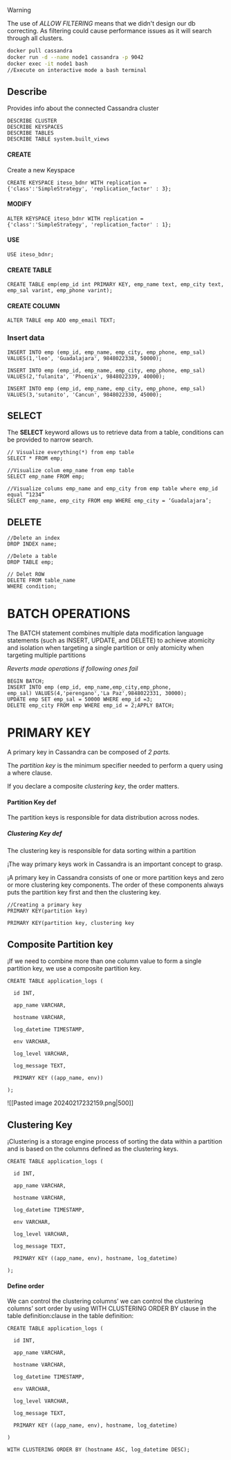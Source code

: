 >[!warning]
>The use of *ALLOW FILTERING* means that we didn't design our db correcting. As filtering could cause performance issues as it will search through all clusters.


```bash
docker pull cassandra
docker run -d --name node1 cassandra -p 9042
docker exec -it node1 bash
//Execute on interactive mode a bash terminal

```
## Describe
Provides info about the connected Cassandra cluster
```cql
DESCRIBE CLUSTER
DESCRIBE KEYSPACES
DESCRIBE TABLES
DESCRIBE TABLE system.built_views
```

#### CREATE
Create a new Keyspace
```cql
CREATE KEYSPACE iteso_bdnr WITH replication = {'class':'SimpleStrategy', 'replication_factor' : 3};

```
#### MODIFY
```cql
ALTER KEYSPACE iteso_bdnr WITH replication = {'class':'SimpleStrategy', 'replication_factor' : 1};
```
#### USE
```cql
USE iteso_bdnr;
```

#### CREATE TABLE
```cql
CREATE TABLE emp(emp_id int PRIMARY KEY, emp_name text, emp_city text, emp_sal varint, emp_phone varint);
```
#### CREATE COLUMN
```cql
ALTER TABLE emp ADD emp_email TEXT;
```

### Insert data
```cql
INSERT INTO emp (emp_id, emp_name, emp_city, emp_phone, emp_sal)  
VALUES(1,'leo', 'Guadalajara', 9848022338, 50000);  
  
INSERT INTO emp (emp_id, emp_name, emp_city, emp_phone, emp_sal)   
VALUES(2,'fulanita', 'Phoenix', 9848022339, 40000);  
  
INSERT INTO emp (emp_id, emp_name, emp_city, emp_phone, emp_sal) VALUES(3,'sutanito', 'Cancun', 9848022330, 45000);
```

## SELECT
The **SELECT** keyword allows us to retrieve data from a table, conditions can be provided to narrow search.
```cql
// Visualize everything(*) from emp table
SELECT * FROM emp;

//Visualize colum emp_name from emp table
SELECT emp_name FROM emp;

//Visualize colums emp_name and emp_city from emp table where emp_id equal “1234”
SELECT emp_name, emp_city FROM emp WHERE emp_city = ‘Guadalajara’;
```
## DELETE
```cql
//Delete an index
DROP INDEX name;

//Delete a table
DROP TABLE emp;

// Delet ROW
DELETE FROM table_name
WHERE condition;

```
# BATCH OPERATIONS
The BATCH statement combines multiple data modification language statements (such as INSERT, UPDATE, and DELETE) to achieve atomicity and isolation when targeting a single partition or only atomicity when targeting multiple partitions

*Reverts made operations if following ones fail*

```cql
BEGIN BATCH;  
INSERT INTO emp (emp_id, emp_name,emp_city,emp_phone,
emp_sal) VALUES(4,'perengano','La Paz',9848022331, 30000);  
UPDATE emp SET emp_sal = 50000 WHERE emp_id =3;  
DELETE emp_city FROM emp WHERE emp_id = 2;APPLY BATCH;
```

# PRIMARY KEY
A primary key in Cassandra can be composed of *2 parts.*

The *partition key* is the minimum specifier needed to perform a query using a where clause.

If you declare a composite *clustering key*, the order matters.
#### Partition Key def
The partition keys is responsible for data distribution across nodes.
##### Clustering Key def
The clustering key is responsible for data sorting within a partition

¡The way primary keys work in Cassandra is an important concept to grasp.

¡A primary key in Cassandra consists of one or more partition keys and zero or more clustering key components. The order of these components always puts the partition key first and then the clustering key.
```cql
//Creating a primary key
PRIMARY KEY(partition key)

PRIMARY KEY(partition key, clustering key

```
## Composite Partition key
¡If we need to combine more than one column value to form a single partition key, we use a composite partition key.
```cql
CREATE TABLE application_logs (

  id INT,

  app_name VARCHAR,

  hostname VARCHAR,

  log_datetime TIMESTAMP,

  env VARCHAR,

  log_level VARCHAR,

  log_message TEXT,

  PRIMARY KEY ((app_name, env))

);
```
![[Pasted image 20240217232159.png|500]]

## Clustering Key
¡Clustering is a storage engine process of sorting the data within a partition and is based on the columns defined as the clustering keys.
```cql
CREATE TABLE application_logs (

  id INT,

  app_name VARCHAR,

  hostname VARCHAR,

  log_datetime TIMESTAMP,

  env VARCHAR,

  log_level VARCHAR,

  log_message TEXT,

  PRIMARY KEY ((app_name, env), hostname, log_datetime)

);
```
#### Define order
We can control the clustering columns’ we can control the clustering columns’ sort order by using WITH CLUSTERING ORDER BY clause in the table definition:clause in the table definition:
```cql
CREATE TABLE application_logs (

  id INT,

  app_name VARCHAR,

  hostname VARCHAR,

  log_datetime TIMESTAMP,

  env VARCHAR,

  log_level VARCHAR,

  log_message TEXT,

  PRIMARY KEY ((app_name, env), hostname, log_datetime)

)

WITH CLUSTERING ORDER BY (hostname ASC, log_datetime DESC);
```